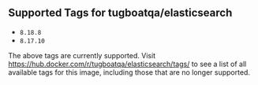 ## Supported Tags for tugboatqa/elasticsearch

* `8.18.8`
* `8.17.10`

The above tags are currently supported. Visit https://hub.docker.com/r/tugboatqa/elasticsearch/tags/ to see a list of all available tags for this image, including those that are no longer supported.
